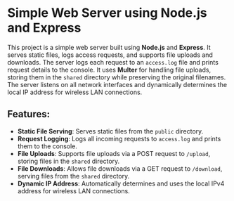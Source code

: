 # Simple Web Server using Node.js and Express

This project is a simple web server built using **Node.js** and **Express**. It serves static files, logs access requests, and supports file uploads and downloads. The server logs each request to an `access.log` file and prints request details to the console. It uses **Multer** for handling file uploads, storing them in the `shared` directory while preserving the original filenames. The server listens on all network interfaces and dynamically determines the local IP address for wireless LAN connections.

## Features:

- **Static File Serving**: Serves static files from the `public` directory.
- **Request Logging**: Logs all incoming requests to `access.log` and prints them to the console.
- **File Uploads**: Supports file uploads via a POST request to `/upload`, storing files in the `shared` directory.
- **File Downloads**: Allows file downloads via a GET request to `/download`, serving files from the `shared` directory.
- **Dynamic IP Address**: Automatically determines and uses the local IPv4 address for wireless LAN connections.
